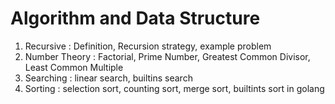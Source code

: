 # Algorithm and Data Structure

1. Recursive : Definition, Recursion strategy, example problem
2. Number Theory : Factorial, Prime Number, Greatest Common Divisor, Least Common Multiple
3. Searching : linear search, builtins search
4. Sorting : selection sort, counting sort, merge sort, builtints sort in golang

